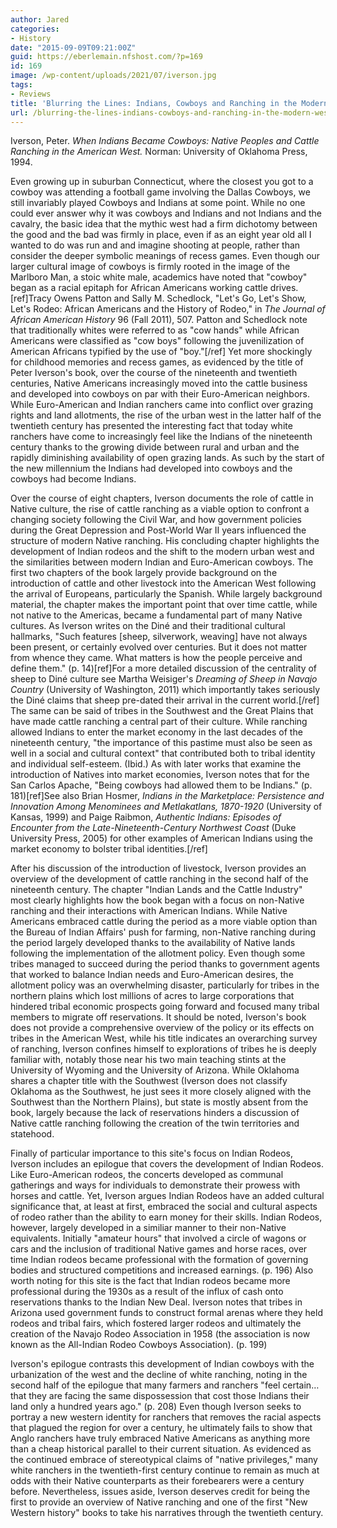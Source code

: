 ```yaml
---
author: Jared
categories:
- History
date: "2015-09-09T09:21:00Z"
guid: https://eberlemain.nfshost.com/?p=169
id: 169
image: /wp-content/uploads/2021/07/iverson.jpg
tags:
- Reviews
title: 'Blurring the Lines: Indians, Cowboys and Ranching in the Modern West'
url: /blurring-the-lines-indians-cowboys-and-ranching-in-the-modern-west/
---
```

<!-- wp:paragraph -->
<p>Iverson, Peter. <em>When Indians Became Cowboys: Native Peoples and Cattle Ranching in the American West.</em> Norman: University of Oklahoma Press, 1994.</p>
<!-- /wp:paragraph -->

<!-- wp:paragraph -->
<p>Even growing up in suburban Connecticut, where the closest you got to a cowboy was attending a football game involving the Dallas Cowboys, we still invariably played Cowboys and Indians at some point. While no one could ever answer why it was cowboys and Indians and not Indians and the cavalry, the basic idea that the mythic west had a firm dichotomy between the good and the bad was firmly in place, even if as an eight year old all I wanted to do was run and and imagine shooting at people, rather than consider the deeper symbolic meanings of recess games. Even though our larger cultural image of cowboys is firmly rooted in the image of the Marlboro Man, a stoic white male, academics have noted that "cowboy" began as a racial epitaph for African Americans working cattle drives.[ref]Tracy Owens Patton and Sally M. Schedlock, "Let's Go, Let's Show, Let's Rodeo: African Americans and the History of Rodeo," in <em>The Journal of African American History</em> 96 (Fall 2011), 507. Patton and Schedlock note that traditionally whites were referred to as "cow hands" while African Americans were classified as "cow boys" following the juvenilization of American Africans typified by the use of "boy."[/ref] Yet more shockingly for childhood memories and recess games, as evidenced by the title of Peter Iverson's book, over the course of the nineteenth and twentieth centuries, Native Americans increasingly moved into the cattle business and developed into cowboys on par with their Euro-American neighbors. While Euro-American and Indian ranchers came into conflict over grazing rights and land allotments, the rise of the urban west in the latter half of the twentieth century has presented the interesting fact that today white ranchers have come to increasingly feel like the Indians of the nineteenth century thanks to the growing divide between rural and urban and the rapidly diminishing availability of open grazing lands. As such by the start of the new millennium the Indians had developed into cowboys and the cowboys had become Indians.</p>
<!-- /wp:paragraph -->

<!-- wp:paragraph -->
<p>Over the course of eight chapters, Iverson documents the role of cattle in Native culture, the rise of cattle ranching as a viable option to confront a changing society following the Civil War, and how government policies during the Great Depression and Post-World War II years influenced the structure of modern Native ranching. His concluding chapter highlights the development of Indian rodeos and the shift to the modern urban west and the similarities between modern Indian and Euro-American cowboys. The first two chapters of the book largely provide background on the introduction of cattle and other livestock into the American West following the arrival of Europeans, particularly the Spanish. While largely background material, the chapter makes the important point that over time cattle, while not native to the Americas, became a fundamental part of many Native cultures. As Iverson writes on the Diné and their traditional cultural hallmarks, "Such features [sheep, silverwork, weaving] have not always been present, or certainly evolved over centuries. But it does not matter from whence they came. What matters is how the people perceive and define them." (p. 14)[ref]For a more detailed discussion of the centrality of sheep to Diné culture see Martha Weisiger's <em>Dreaming of Sheep in Navajo Country</em> (University of Washington, 2011) which importantly takes seriously the Diné claims that sheep pre-dated their arrival in the current world.[/ref] The same can be said of tribes in the Southwest and the Great Plains that have made cattle ranching a central part of their culture. While ranching allowed Indians to enter the market economy in the last decades of the nineteenth century, "the importance of this pastime must also be seen as well in a social and cultural context" that contributed both to tribal identity and individual self-esteem. (Ibid.) As with later works that examine the introduction of Natives into market economies, Iverson notes that for the San Carlos Apache, "Being cowboys had allowed them to be Indians." (p. 181)[ref]See also Brian Hosmer, <em>Indians in the Marketplace: Persistence and Innovation Among Menominees and Metlakatlans, 1870-1920</em> (University of Kansas, 1999) and Paige Raibmon, <em>Authentic Indians: Episodes of Encounter from the Late-Nineteenth-Century Northwest Coast</em> (Duke University Press, 2005) for other examples of American Indians using the market economy to bolster tribal identities.[/ref]</p>
<!-- /wp:paragraph -->

<!-- wp:paragraph -->
<p>After his discussion of the introduction of livestock, Iverson provides an overview of the development of cattle ranching in the second half of the nineteenth century. The chapter "Indian Lands and the Cattle Industry" most clearly highlights how the book began with a focus on non-Native ranching and their interactions with American Indians. While Native Americans embraced cattle during the period as a more viable option than the Bureau of Indian Affairs' push for farming, non-Native ranching during the period largely developed thanks to the availability of Native lands following the implementation of the allotment policy. Even though some tribes managed to succeed during the period thanks to government agents that worked to balance Indian needs and Euro-American desires, the allotment policy was an overwhelming disaster, particularly for tribes in the northern plains which lost millions of acres to large corporations that hindered tribal economic prospects going forward and focused many tribal members to migrate off reservations. It should be noted, Iverson's book does not provide a comprehensive overview of the policy or its effects on tribes in the American West, while his title indicates an overarching survey of ranching, Iverson confines himself to explorations of tribes he is deeply familiar with, notably those near his two main teaching stints at the University of Wyoming and the University of Arizona. While Oklahoma shares a chapter title with the Southwest (Iverson does not classify Oklahoma as the Southwest, he just sees it more closely aligned with the Southwest than the Northern Plains), but state is mostly absent from the book, largely because the lack of reservations hinders a discussion of Native cattle ranching following the creation of the twin territories and statehood.</p>
<!-- /wp:paragraph -->

<!-- wp:paragraph -->
<p>Finally of particular importance to this site's focus on Indian Rodeos, Iverson includes an epilogue that covers the development of Indian Rodeos. Like Euro-American rodeos, the concerts developed as communal gatherings and ways for individuals to demonstrate their prowess with horses and cattle. Yet, Iverson argues Indian Rodeos have an added cultural significance that, at least at first, embraced the social and cultural aspects of rodeo rather than the ability to earn money for their skills. Indian Rodeos, however, largely developed in a similiar manner to their non-Native equivalents. Initially "amateur hours" that involved a circle of wagons or cars and the inclusion of traditional Native games and horse races, over time Indian rodeos became professional with the formation of governing bodies and structured competitions and increased earnings. (p. 196) Also worth noting for this site is the fact that Indian rodeos became more professional during the 1930s as a result of the influx of cash onto reservations thanks to the Indian New Deal. Iverson notes that tribes in Arizona used government funds to construct formal arenas where they held rodeos and tribal fairs, which fostered larger rodeos and ultimately the creation of the Navajo Rodeo Association in 1958 (the association is now known as the All-Indian Rodeo Cowboys Association). (p. 199)</p>
<!-- /wp:paragraph -->

<!-- wp:paragraph -->
<p>Iverson's epilogue contrasts this development of Indian cowboys with the urbanization of the west and the decline of white ranching, noting in the second half of the epilogue that many farmers and ranchers "feel certain…that they are facing the same dispossession that cost those Indians their land only a hundred years ago." (p. 208) Even though Iverson seeks to portray a new western identity for ranchers that removes the racial aspects that plagued the region for over a century, he ultimately fails to show that Anglo ranchers have truly embraced Native Americans as anything more than a cheap historical parallel to their current situation. As evidenced as the continued embrace of stereotypical claims of "native privileges," many white ranchers in the twentieth-first century continue to remain as much at odds with their Native counterparts as their forebearers were a century before. Nevertheless, issues aside, Iverson deserves credit for being the first to provide an overview of Native ranching and one of the first "New Western history" books to take his narratives through the twentieth century.</p>
<!-- /wp:paragraph -->